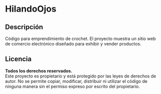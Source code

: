 # HilandoOjos

## Descripción
Código para emprendimiento de crochet. El proyecto muestra un sitio web de comercio electrónico diseñado para exhibir y vender productos.

## Licencia
**Todos los derechos reservados.**  
Este proyecto es propietario y está protegido por las leyes de derechos de autor. No se permite copiar, modificar, distribuir ni utilizar el código de ninguna manera sin el permiso expreso por escrito del propietario.
